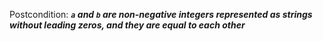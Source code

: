 Postcondition: ***`a` and `b` are non-negative integers represented as strings without leading zeros, and they are equal to each other***